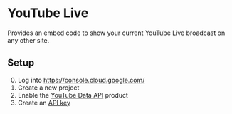 # YouTube Live

Provides an embed code to show your current YouTube Live broadcast on any other site.

## Setup

0. Log into https://console.cloud.google.com/
1. Create a new project
2. Enable the [YouTube Data API](https://console.cloud.google.com/apis/library/youtube.googleapis.com) product
3. Create an [API key](https://console.cloud.google.com/apis/credentials)
